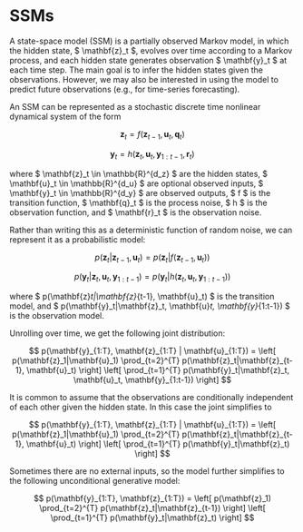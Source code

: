 # SSMs

A state-space model (SSM) is a partially observed Markov model, in which the hidden state, $ \mathbf{z}_t $, evolves over time according to a Markov process, and each hidden state generates  observation $ \mathbf{y}_t $ at each time step. The main goal is to infer the hidden states given the observations. However, we may also be interested in using the model to predict future observations (e.g., for time-series forecasting).

An SSM can be represented as a stochastic discrete time nonlinear dynamical system of the form

$$
\mathbf{z}_t = f(\mathbf{z}_{t-1}, \mathbf{u}_t, \mathbf{q}_t)
$$

$$
\mathbf{y}_t = h(\mathbf{z}_t, \mathbf{u}_t, \mathbf{y}_{1:t-1}, \mathbf{r}_t)
$$

where $ \mathbf{z}_t \in \mathbb{R}^{d_z} $ are the hidden states, $ \mathbf{u}_t \in \mathbb{R}^{d_u} $ are optional observed inputs, $ \mathbf{y}_t \in \mathbb{R}^{d_y} $ are observed outputs, $ f $ is the transition function, $ \mathbf{q}_t $ is the process noise, $ h $ is the observation function, and $ \mathbf{r}_t $ is the observation noise.

Rather than writing this as a deterministic function of random noise, we can represent it as a probabilistic model:

$$
p(\mathbf{z}_t|\mathbf{z}_{t-1}, \mathbf{u}_t) = p(\mathbf{z}_t|f(\mathbf{z}_{t-1}, \mathbf{u}_t))
$$

$$
p(\mathbf{y}_t|\mathbf{z}_t, \mathbf{u}_t, \mathbf{y}_{1:t-1}) = p(\mathbf{y}_t|h(\mathbf{z}_t, \mathbf{u}_t, \mathbf{y}_{1:t-1}))
$$

where $ p(\mathbf{z}_t|\mathbf{z}_{t-1}, \mathbf{u}_t) $ is the transition model, and $ p(\mathbf{y}_t|\mathbf{z}_t, \mathbf{u}_t, \mathbf{y}_{1:t-1}) $ is the observation model.

Unrolling over time, we get the following joint distribution:

$$
p(\mathbf{y}_{1:T}, \mathbf{z}_{1:T} | \mathbf{u}_{1:T}) = \left[ p(\mathbf{z}_1|\mathbf{u}_1) \prod_{t=2}^{T} p(\mathbf{z}_t|\mathbf{z}_{t-1}, \mathbf{u}_t) \right] \left[ \prod_{t=1}^{T} p(\mathbf{y}_t|\mathbf{z}_t, \mathbf{u}_t, \mathbf{y}_{1:t-1}) \right]
$$

It is common to assume that the observations are conditionally independent of each other given the hidden state. In this case the joint simplifies to

$$
p(\mathbf{y}_{1:T}, \mathbf{z}_{1:T} | \mathbf{u}_{1:T}) = \left[ p(\mathbf{z}_1|\mathbf{u}_1) \prod_{t=2}^{T} p(\mathbf{z}_t|\mathbf{z}_{t-1}, \mathbf{u}_t) \right] \left[ \prod_{t=1}^{T} p(\mathbf{y}_t|\mathbf{z}_t) \right]
$$

Sometimes there are no external inputs, so the model further simplifies to the following unconditional generative model:

$$
p(\mathbf{y}_{1:T}, \mathbf{z}_{1:T}) = \left[ p(\mathbf{z}_1) \prod_{t=2}^{T} p(\mathbf{z}_t|\mathbf{z}_{t-1}) \right] \left[ \prod_{t=1}^{T} p(\mathbf{y}_t|\mathbf{z}_t) \right]
$$
